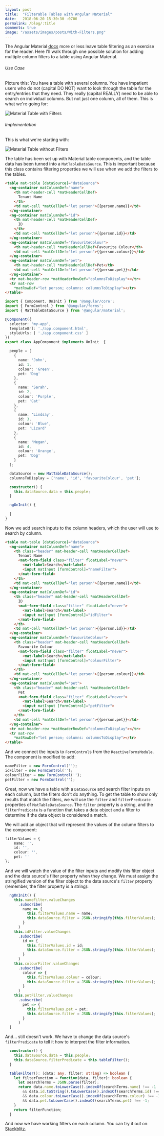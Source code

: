 ```yaml
---
layout: post
title:  "Filterable Tables with Angular Material"
date:   2018-06-20 15:30:30 -0700
permalink: /blog/:title
comments: true
image: "/assets/images/posts/With-Filters.png"
---
```


The Angular Material [docs](https://material.angular.io/components/table/overview#filtering) more or less leave table filtering as an exercise for the reader. Here I'll walk through one possible solution for adding multiple column filters to a table using Angular Material.

###### Use Case

Picture this: You have a table with several columns. You have impatient users who do not (capital DO NOT) want to look through the table for the entry/entries that they need. They really (capital REALLY) need to be able to search on individual columns. But not just one column, all of them. This is what we're going for:

![Material Table with Filters](/assets/images/posts/With-Filters.png)


###### Implementation

This is what we're starting with:

![Material Table without Filters](/assets/images/posts/Table.png)

The table has been set up with Material table components, and the table data has been turned into a `MatTableDataSource`. This is important because this class contains filtering properties we will use when we add the filters to the tables.

```html
<table mat-table [dataSource]="dataSource">
  <ng-container matColumnDef="name">
    <th mat-header-cell *matHeaderCellDef>
      Tenant Name
    </th>
    <td mat-cell *matCellDef="let person">{{person.name}}</td>
  </ng-container>
  <ng-container matColumnDef="id">
    <th mat-header-cell *matHeaderCellDef>
      ID
    </th>
    <td mat-cell *matCellDef="let person">{{person.id}}</td>
  </ng-container>
  <ng-container matColumnDef="favouriteColour">
    <th mat-header-cell *matHeaderCellDef>Favourite Colour</th>
    <td mat-cell *matCellDef="let person">{{person.colour}}</td>
  </ng-container>
  <ng-container matColumnDef="pet">
    <th mat-header-cell *matHeaderCellDef>Pet</th>
    <td mat-cell *matCellDef="let person">{{person.pet}}</td>
  </ng-container>
  <tr mat-header-row *matHeaderRowDef="columnsToDisplay"></tr>
  <tr mat-row 
    *matRowDef="let person; columns: columnsToDisplay"></tr>
</table>
```

```typescript
import { Component, OnInit } from '@angular/core';
import { FormControl } from '@angular/forms';
import { MatTableDataSource } from '@angular/material';

@Component({
  selector: 'my-app',
  templateUrl: './app.component.html',
  styleUrls: [ './app.component.css' ]
})
export class AppComponent implements OnInit  {

  people = [
    {
      name: 'John',
      id: 1,
      colour: 'Green',
      pet: 'Dog'
    },
    {
      name: 'Sarah',
      id: 2,
      colour: 'Purple',
      pet: 'Cat'
    },
    {
      name: 'Lindsay',
      id: 3,
      colour: 'Blue',
      pet: 'Lizard'
    },
    {
      name: 'Megan',
      id: 4,
      colour: 'Orange',
      pet: 'Dog'
    }
  ];

  dataSource = new MatTableDataSource();
  columnsToDisplay = ['name', 'id', 'favouriteColour', 'pet'];

  constructor() {
    this.dataSource.data = this.people;
  }

  ngOnInit() {
    
  }
}
```

Now we add search inputs to the column headers, which the user will use to search by column.

```html
<table mat-table [dataSource]="dataSource">
  <ng-container matColumnDef="name">
    <th class="header" mat-header-cell *matHeaderCellDef>
      Tenant Name
      <mat-form-field class="filter" floatLabel="never">
        <mat-label>Search</mat-label>
        <input matInput [formControl]="nameFilter">
      </mat-form-field>
    </th>
    <td mat-cell *matCellDef="let person">{{person.name}}</td>
  </ng-container>
  <ng-container matColumnDef="id">
    <th class="header" mat-header-cell *matHeaderCellDef>
      ID
      <mat-form-field class="filter" floatLabel="never">
        <mat-label>Search</mat-label>
        <input matInput [formControl]="idFilter">
      </mat-form-field>
    </th>
    <td mat-cell *matCellDef="let person">{{person.id}}</td>
  </ng-container>
  <ng-container matColumnDef="favouriteColour">
    <th class="header" mat-header-cell *matHeaderCellDef>
      Favourite Colour
      <mat-form-field class="filter" floatLabel="never">
        <mat-label>Search</mat-label>
        <input matInput [formControl]="colourFilter">
      </mat-form-field>
    </th>
    <td mat-cell *matCellDef="let person">{{person.colour}}</td>
  </ng-container>
  <ng-container matColumnDef="pet">
    <th class="header" mat-header-cell *matHeaderCellDef>
      Pet
      <mat-form-field class="filter" floatLabel="never">
        <mat-label>Search</mat-label>
        <input matInput [formControl]="petFilter">
      </mat-form-field>
    </th>
    <td mat-cell *matCellDef="let person">{{person.pet}}</td>
  </ng-container>
  <tr mat-header-row *matHeaderRowDef="columnsToDisplay"></tr>
  <tr mat-row 
    *matRowDef="let person; columns: columnsToDisplay"></tr>
</table>
```

And we connect the inputs to `FormControl`s from the `ReactiveFormsModule`. The component is modified to add:

```typescript
nameFilter = new FormControl('');
idFilter = new FormControl('');
colourFilter = new FormControl('');
petFilter = new FormControl('');
```

Great, now we have a table with a `DataSource` and search filter inputs on each column, but the filters don't do anything. To get the table to show only results that match the filters, we will use the `filter` and `filterPredicate` properties of `MatTableDataSource`. The `filter` property is a string, and the `filterPredicate` is a function that takes a data object and a filter to determine if the data object is considered a match.

We will add an object that will represent the values of the column filters to the component: 

```typescript
filterValues = {
    name: '',
    id: '',
    colour: '',
    pet: ''
};
```

And we will watch the value of the filter inputs and modify this filter object and the data source's filter property when they change. We must assign the stringified version of the filter object to the data source's `filter` property (remember, the filter property is a string):

```typescript
  ngOnInit() {
    this.nameFilter.valueChanges
      .subscribe(
        name => {
          this.filterValues.name = name;
          this.dataSource.filter = JSON.stringify(this.filterValues);
        }
      )
    this.idFilter.valueChanges
      .subscribe(
        id => {
          this.filterValues.id = id;
          this.dataSource.filter = JSON.stringify(this.filterValues);
        }
      )
    this.colourFilter.valueChanges
      .subscribe(
        colour => {
          this.filterValues.colour = colour;
          this.dataSource.filter = JSON.stringify(this.filterValues);
        }
      )
    this.petFilter.valueChanges
      .subscribe(
        pet => {
          this.filterValues.pet = pet;
          this.dataSource.filter = JSON.stringify(this.filterValues);
        }
      )
  }
```

And... still doesn't work. We have to change the data source's `filterPredicate` to tell it how to interpret the filter information.

```typescript
  constructor() {
    this.dataSource.data = this.people;
    this.dataSource.filterPredicate = this.tableFilter();
  }

  tableFilter(): (data: any, filter: string) => boolean {
    let filterFunction = function(data, filter): boolean {
      let searchTerms = JSON.parse(filter);
      return data.name.toLowerCase().indexOf(searchTerms.name) !== -1
        && data.id.toString().toLowerCase().indexOf(searchTerms.id) !== -1
        && data.colour.toLowerCase().indexOf(searchTerms.colour) !== -1
        && data.pet.toLowerCase().indexOf(searchTerms.pet) !== -1;
    }
    return filterFunction;
  } 
```

And now we have working filters on each column. You can try it out on [Stackblitz](https://stackblitz.com/edit/angular-f3mmmp).